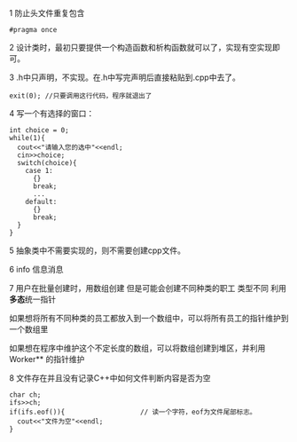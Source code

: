 1  防止头文件重复包含
```
#pragma once
```
2  设计类时，最初只要提供一个构造函数和析构函数就可以了，实现有空实现即可。

3 .h中只声明，不实现。在.h中写完声明后直接粘贴到.cpp中去了。

```
exit(0); //只要调用这行代码，程序就退出了  
```
4 写一个有选择的窗口：
```
int choice = 0;
while(1){
  cout<<"请输入您的选中"<<endl;
  cin>>choice;
  switch(choice){
    case 1:
      {}
      break;
      ...
    default:
      {}
      break;
  }
}
```
5 抽象类中不需要实现的，则不需要创建cpp文件。

6 info 信息消息

7 用户在批量创建时，用数组创建 但是可能会创建不同种类的职工 类型不同 利用**多态**统一指针

如果想将所有不同种类的员工都放入到一个数组中，可以将所有员工的指针维护到一个数组里

如果想在程序中维护这个不定长度的数组，可以将数组创建到堆区，并利用Worker** 的指针维护

8 文件存在并且没有记录C++中如何文件判断内容是否为空
```
char ch;
ifs>>ch;
if(ifs.eof()){                   // 读一个字符，eof为文件尾部标志。
  cout<<"文件为空"<<endl;
}
```















